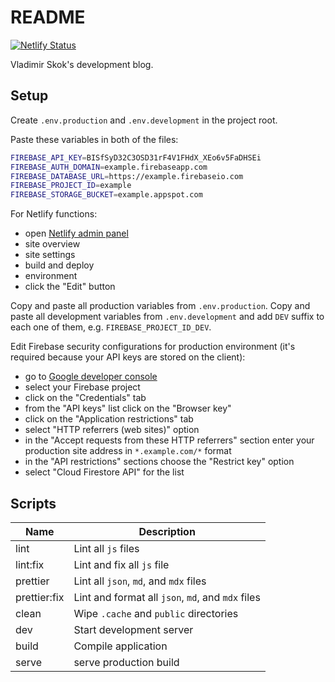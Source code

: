 # README

[![Netlify Status](https://api.netlify.com/api/v1/badges/fde8d2b7-db16-46c8-95f8-39f3ba641336/deploy-status)](https://app.netlify.com/sites/skok/deploys)

Vladimir Skok's development blog.

## Setup

Create `.env.production` and `.env.development` in the project root.

Paste these variables in both of the files:

```sh
FIREBASE_API_KEY=BISfSyD32C3OSD31rF4V1FHdX_XEo6v5FaDHSEi
FIREBASE_AUTH_DOMAIN=example.firebaseapp.com
FIREBASE_DATABASE_URL=https://example.firebaseio.com
FIREBASE_PROJECT_ID=example
FIREBASE_STORAGE_BUCKET=example.appspot.com
```

For Netlify functions:

- open [Netlify admin panel](https://app.netlify.com/)
- site overview
- site settings
- build and deploy
- environment
- click the "Edit" button

Copy and paste all production variables from `.env.production`. Copy and paste all
development variables from `.env.development` and add `DEV` suffix to each one of
them, e.g. `FIREBASE_PROJECT_ID_DEV`.

Edit Firebase security configurations for production environment (it's required because your API keys are stored on the client):

- go to [Google developer console](https://console.developers.google.com/apis)
- select your Firebase project
- click on the "Credentials" tab
- from the "API keys" list click on the "Browser key"
- click on the "Application restrictions" tab
- select "HTTP referrers (web sites)" option
- in the "Accept requests from these HTTP referrers" section enter your production site address in `*.example.com/*` format
- in the "API restrictions" sections choose the "Restrict key" option
- select "Cloud Firestore API" for the list

## Scripts

| Name         | Description                                       |
| ------------ | ------------------------------------------------- |
| lint         | Lint all `js` files                               |
| lint:fix     | Lint and fix all `js` file                        |
| prettier     | Lint all `json`, `md`, and `mdx` files            |
| prettier:fix | Lint and format all `json`, `md`, and `mdx` files |
| clean        | Wipe `.cache` and `public` directories            |
| dev          | Start development server                          |
| build        | Compile application                               |
| serve        | serve production build                            |
